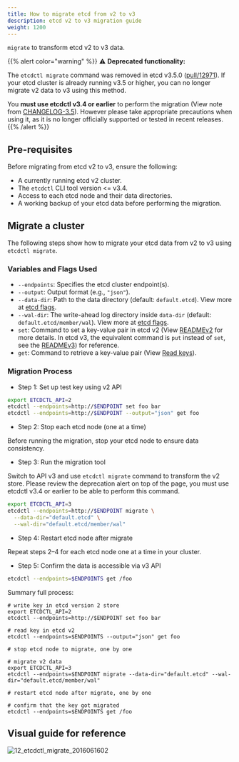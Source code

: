 ```yaml
---
title: How to migrate etcd from v2 to v3
description: etcd v2 to v3 migration guide
weight: 1200
---
```


`migrate` to transform etcd v2 to v3 data.

{{% alert color="warning" %}}
⚠️ **Deprecated functionality:**

The `etcdctl migrate` command was removed in etcd v3.5.0 ([pull/12971](https://github.com/etcd-io/etcd/pull/12971)). If your etcd cluster is already running v3.5 or higher, you can no longer migrate v2 data to v3 using this method.  

You **must use etcdctl v3.4 or earlier** to perform the migration (View note from  [CHANGELOG-3.5](https://github.com/ahrtr/etcd/blob/main/CHANGELOG/CHANGELOG-3.5.md#etcdctl-v3-3)). However please take appropriate precautions when using it, as it is no longer officially supported or tested in recent releases.  
{{% /alert %}}

## Pre-requisites

Before migrating from etcd v2 to v3, ensure the following:

- A currently running etcd v2 cluster.
- The `etcdctl` CLI tool version <= v3.4.
- Access to each etcd node and their data directories.
- A working backup of your etcd data before performing the migration.

## Migrate a cluster

The following steps show how to migrate your etcd data from v2 to v3 using `etcdctl migrate`.

### Variables and Flags Used

- `--endpoints`: Specifies the etcd cluster endpoint(s).
- `--output`: Output format (e.g., `"json"`).
- `--data-dir`: Path to the data directory (default: `default.etcd`). View more at [etcd flags](https://etcd.io/docs/v3.6/op-guide/configuration/#member).
- `--wal-dir`: The write-ahead log directory inside `data-dir` (default: `default.etcd/member/wal`). View more at [etcd flags](https://etcd.io/docs/v3.6/op-guide/configuration/#member).
- `set`: Command to set a key-value pair in etcd v2 (View [READMEv2](https://github.com/etcd-io/etcd/blob/main/etcdctl/READMEv2.md#setting-key-values) for more details. In etcd v3, the equivalent command is `put` instead of `set`, see the [READMEv3](https://github.com/etcd-io/etcd/tree/main/etcdctl#key-value-commands)) for reference.
- `get`: Command to retrieve a key-value pair (View [Read keys](https://etcd.io/docs/v3.6/dev-guide/interacting_v3/#read-keys)).

### Migration Process

- Step 1: Set up test key using v2 API

```sh
export ETCDCTL_API=2
etcdctl --endpoints=http://$ENDPOINT set foo bar
etcdctl --endpoints=http://$ENDPOINT --output="json" get foo
```

- Step 2: Stop each etcd node (one at a time)

Before running the migration, stop your etcd node to ensure data consistency.

- Step 3: Run the migration tool

Switch to API v3 and use `etcdctl migrate` command to transform the v2 store. Please review the deprecation alert on top of the page, you must use etcdctl v3.4 or earlier to be able to perform this command.

```sh
export ETCDCTL_API=3
etcdctl --endpoints=http://$ENDPOINT migrate \
  --data-dir="default.etcd" \
  --wal-dir="default.etcd/member/wal"
```

- Step 4: Restart etcd node after migrate

Repeat steps 2–4 for each etcd node one at a time in your cluster.

- Step 5: Confirm the data is accessible via v3 API

```sh
etcdctl --endpoints=$ENDPOINTS get /foo
```

Summary full process:

```shell
# write key in etcd version 2 store
export ETCDCTL_API=2
etcdctl --endpoints=http://$ENDPOINT set foo bar

# read key in etcd v2
etcdctl --endpoints=$ENDPOINTS --output="json" get foo

# stop etcd node to migrate, one by one

# migrate v2 data
export ETCDCTL_API=3
etcdctl --endpoints=$ENDPOINT migrate --data-dir="default.etcd" --wal-dir="default.etcd/member/wal"

# restart etcd node after migrate, one by one

# confirm that the key got migrated
etcdctl --endpoints=$ENDPOINTS get /foo
```

## Visual guide for reference

![12_etcdctl_migrate_2016061602](https://storage.googleapis.com/etcd/demo/12_etcdctl_migrate_2016061602.gif)